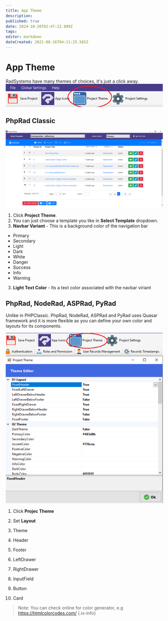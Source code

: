 ```yaml
---
title: App Theme
description: 
published: true
date: 2024-10-26T02:47:22.899Z
tags: 
editor: markdown
dateCreated: 2021-08-16T04:11:25.565Z
---
```


# App Theme
RadSystems have many themes of choices, it's just a click away.
![menubar.png](/settings-style/theme/menubar.png)
## PhpRad Classic
![classic.png](/settings-style/theme/classic.png)
1. Click **Project Theme**.
2. You can just choose a template you like in **Select Template** dropdown.
3. **Navbar Variant** - This is a background color of the navigation bar
- Primary
- Secondary
- Light
- Dark
- White
- Danger
- Success
- Info
- Warning

3. **Light Text Color** - Its a text color associated with the navbar viriant 


## PhpRad, NodeRad, ASPRad, PyRad
Unlike in PHPClassic. PhpRad, NodeRad, ASPRad and PyRad uses Quasar framework and it is more flexible as you can define your own color and layouts for its components.

![1.png](/settings-style/theme/1.png)

1. Click **Projec Theme**
2. Set **Layout**

3. Theme

4. Header

5. Footer

6. LeftDrawer

7. RightDrawer

8. InputField

9. Button

10. Card


> Note: You can check online for color generator, e.g https://htmlcolorcodes.com/
{.is-info}
